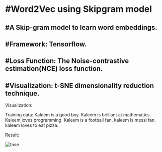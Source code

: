 #Word2Vec using Skipgram model
===
#A Skip-gram model to learn word embeddings.
---
#Framework: Tensorflow. 
---
#Loss Function: The Noise-contrastive estimation(NCE) loss function. 
---
#Visualization: t-SNE dimensionality reduction technique.
---


Visualization:

Training data:
Kaleem is a good boy.
Kaleem is brilliant at mathematics. 
Kaleem loves programming.
Kaleem is a football fan.
kaleem is messi fan.
kaleem loves to eat pizza.


Result:


![tnse](https://user-images.githubusercontent.com/28730618/47615153-83db2f80-dad1-11e8-9e02-4c2137565c1b.png)
